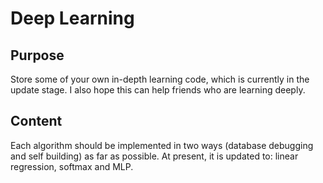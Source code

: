 # Deep Learning

## Purpose
Store some of your own in-depth learning code, which is currently in the update stage. I also hope this can help friends who are learning deeply.

## Content
Each algorithm should be implemented in two ways (database debugging and self building) as far as possible. At present, it is updated to: linear regression, softmax and MLP.
